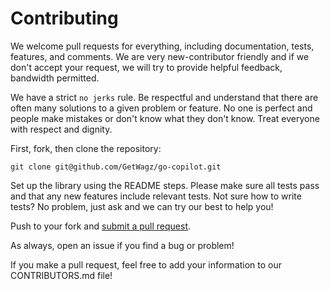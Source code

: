 # Contributing

We welcome pull requests for everything, including documentation, tests, features, and comments. We are very new-contributor friendly and if we don't accept your request, we will try to provide helpful feedback, bandwidth permitted.

We have a strict `no jerks` rule. Be respectful and understand that there are often many solutions to a given problem or feature. No one is perfect and people make mistakes or don't know what they don't know. Treat everyone with respect and dignity.

First, fork, then clone the repository:

    git clone git@github.com/GetWagz/go-copilot.git

Set up the library using the README steps. Please make sure all tests pass and that any new features include relevant tests. Not sure how to write tests? No problem, just ask and we can try our best to help you!

Push to your fork and [submit a pull request][pr].

[pr]: https://github.com/GetWagz/go-copilot/compare/

As always, open an issue if you find a bug or problem!

If you make a pull request, feel free to add your information to our CONTRIBUTORS.md file!
